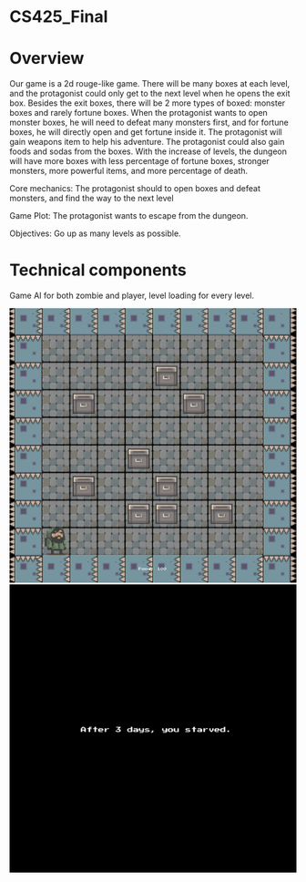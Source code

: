 # CS425_Final
# Overview
Our game is a 2d rouge-like game. There will be many boxes at each level, and the 
protagonist could only get to the next level when he opens the exit box. Besides the exit
boxes, there will be 2 more types of boxed: monster boxes and rarely fortune boxes. When
the protagonist wants to open monster boxes, he will need to defeat many monsters first, and
for fortune boxes, he will directly open and get fortune inside it. The protagonist will gain
weapons item to help his adventure. The protagonist could also gain
foods and sodas from the boxes. With the increase of levels, the dungeon will have more
boxes with less percentage of fortune boxes, stronger monsters, more powerful items, and
more percentage of death.

Core mechanics: The protagonist should to open boxes and defeat monsters, and find
the way to the next level

Game Plot: The protagonist wants to escape from the dungeon.

Objectives: Go up as many levels as possible.

# Technical components 
Game AI for both zombie and player, level loading for every level.

![Start](https://raw.githubusercontent.com/Dominic789654/CS425_Final/master/img/Start.png)
![End](https://raw.githubusercontent.com/Dominic789654/CS425_Final/master/img/End.png)


